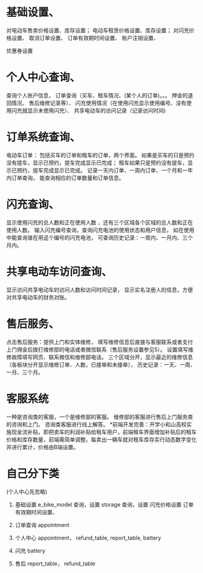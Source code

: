 # 基础设置、

对电动车售卖价格设置、库存设置；
电动车租赁价格设置、库存设置；
对闪充价格设置、
取消订单设置、
订单有效期时间设置、
账户注销设置、

优惠券设置

# 个人中心查询、

查询个人账户信息，
订单查询（买车、租车情况、(某个人的订单)。。。
押金的退回情况、
售后维修记录等）、
闪充使用情况（在使用闪充显示使用编号、没有使用闪充就显示未使用闪充）、
共享电动车的访问记录（记录访问时间)

# 订单系统查询、

电动车订单：
包括买车的订单和租车的订单，两个界面。
如果是买车的只是预约没有提车，显示已预约，提车完成显示已完成；
租车如果只是预约没有提车，显示已预约，提车完成显示已完成。
记录一天内订单、一周内订单、一个月和一年内订单查询，
能查询相应的订单数量和订单信息。
# 闪充查询、

显示使用闪充的总人数和正在使用人数
，还有三个区域各个区域的总人数和正在使用人数。
输入闪充编号查询，查询闪充电池的使用状态和用户信息，
如在使用中能查询谁在用这个编号的闪充电池，
可查询历史记录：一周内、一月内、三个月内。

# 共享电动车访问查询、

显示访问共享电动车的访问人数和访问时间记录，
显示实名注册人的信息，方便对共享电动车的财务对账。

# 售后服务、

点击售后服务：提供上门和实体维修，
填写维修信息后直接与客服联系或者支付上门佣金后拨打维修部的电话或者微信联系（售后服务设置参见5）。
设置填写维修故障填写网页、联系微信和维修部电话。
三个区域分开，显示最近的维修信息（各板块分开显示维修订单、人数，已接单和未接单），
历史记录：一天、一周、一月、三个月。

# 客服系统

一种是咨询类的客服，一个是维修部的客服。
维修部的客服进行售后上门服务类的咨询和上门。
咨询类客服进行线上解答。
*前端开发完善：开学小和山高校实施现金流补贴，即把卖车的利润补贴给租车用户，前端租车界面增加补贴后的租车价格和库存数量，前端需简单调整。每卖出一辆车就对租车库存实行动态数字变化并进行累计，价格由B端设置。

# 自己分下类
(个人中心先忽略)
1. 基础设置
e_bike_model 查询，设置
storage 查询，设置
闪充价格设置
订单有效期时间设置、

2. 订单查询
appointment

3. 个人中心
appointment， refund_table, report_table, battery

4. 闪充
battery

6. 售后
report_table， refund_table
